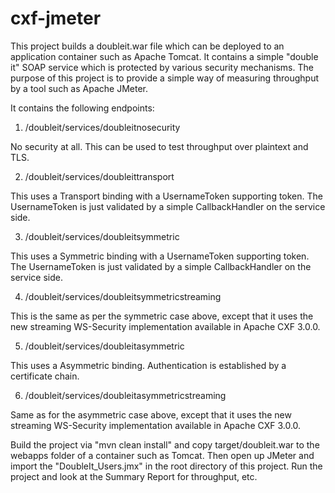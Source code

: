cxf-jmeter
===========

This project builds a doubleit.war file which can be deployed to an application
container such as Apache Tomcat. It contains a simple "double it" SOAP service
which is protected by various security mechanisms. The purpose of this project
is to provide a simple way of measuring throughput by a tool such as Apache
JMeter.

It contains the following endpoints:

1) /doubleit/services/doubleitnosecurity

No security at all. This can be used to test throughput over plaintext and
TLS.

2) /doubleit/services/doubleittransport

This uses a Transport binding with a UsernameToken supporting token. The
UsernameToken is just validated by a simple CallbackHandler on the service
side. 

3) /doubleit/services/doubleitsymmetric

This uses a Symmetric binding with a UsernameToken supporting token. The
UsernameToken is just validated by a simple CallbackHandler on the service
side. 

4) /doubleit/services/doubleitsymmetricstreaming

This is the same as per the symmetric case above, except that it uses the 
new streaming WS-Security implementation available in Apache CXF 3.0.0.

5) /doubleit/services/doubleitasymmetric

This uses a Asymmetric binding. Authentication is established by a certificate
chain.

6) /doubleit/services/doubleitasymmetricstreaming

Same as for the asymmetric case above, except that it uses the new streaming
WS-Security implementation available in Apache CXF 3.0.0.

Build the project via "mvn clean install" and copy target/doubleit.war to the
webapps folder of a container such as Tomcat. Then open up JMeter and import
the "DoubleIt_Users.jmx" in the root directory of this project. Run the project
and look at the Summary Report for throughput, etc.



